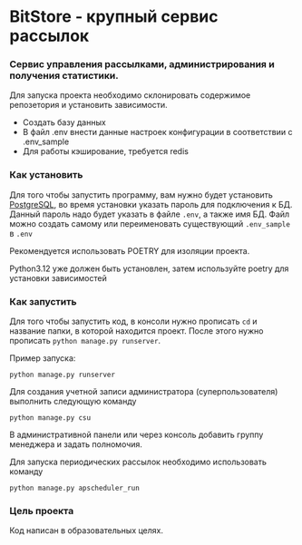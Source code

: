 # BitStore - крупный сервис рассылок
### Сервис управления рассылками, администрирования и получения статистики.


Для запуска проекта необходимо склонировать содержимое репозетория и установить зависимости.
* Создать базу данных
* В файл .env внести данные настроек конфигурации в соответствии с .env_sample
* Для работы кэширование, требуется redis

### Как установить
Для того чтобы запустить программу, вам нужно будет установить [PostgreSQL](https://www.postgresql.org/download/), во время установки указать пароль для подключения к БД.
Данный пароль надо будет указать в файле `.env`, а также имя БД. Файл можно создать самому или переименовать существующий `.env_sample` в `.env`

Рекомендуется использовать POETRY для изоляции проекта.

Python3.12 уже должен быть установлен,
затем используйте poetry для установки зависимостей

### Как запустить 
Для того чтобы запустить код, в консоли нужно прописать `cd` и название папки, в которой находится проект. После этого нужно прописать `python manage.py runserver`.

Пример запуска:
```
python manage.py runserver
```

Для создания учетной записи администратора (суперпользователя) выполнить следующую команду

    python manage.py csu

В административной панели или через консоль добавить группу менеджера и задать полномочия.

Для запуска периодических рассылок необходимо использовать команду
    
    python manage.py apscheduler_run


### Цель проекта
Код написан в образовательных целях.
